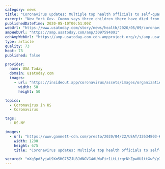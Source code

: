 ```yaml
---
category: news
title: "Coronavirus updates: Multiple top health officials to self-quarantine, 3 children in New York die from virus-linked illness, Cuomo says"
excerpt: "New York Gov. Cuomo says three children there have died from a coronavirus-linked illness similar to Kawasaki disease. More COVID-19 news Saturday."
publishedDateTime: 2020-05-10T00:51:00Z
webUrl: "https://www.usatoday.com/story/news/health/2020/05/09/coronavirus-update-roy-horn-death-katie-miller-states-reopening/3097594001/"
ampWebUrl: "https://amp.usatoday.com/amp/3097594001"
cdnAmpWebUrl: "https://amp-usatoday-com.cdn.ampproject.org/c/s/amp.usatoday.com/amp/3097594001"
type: article
quality: 73
heat: 73
published: false

provider:
  name: USA Today
  domain: usatoday.com
  images:
    - url: "https://insideout.app/coronavirus/assets/images/organizations/usatoday.com-50x50.jpg"
      width: 50
      height: 50

topics:
  - Coronavirus in US
  - Coronavirus

tags:
  - US-NY

images:
  - url: "https://www.gannett-cdn.com/presto/2020/04/22/USAT/32634803-61d0-4dc6-af03-611e2ba59ce5-AP_Virus_Outbreak_Maine_Unemployment.JPG?auto=webp&crop=3149,1771,x390,y736&format=pjpg&width=1200"
    width: 1200
    height: 675
    title: "Coronavirus updates: Multiple top health officials to self-quarantine, 3 children in New York die from virus-linked illness, Cuomo says"

secured: "mXg3pd3yjaU9Xm5HG75ZJU8JdNOVG4dLWaFir1LtLirqrNhZpw0U1ttXwP/y3U1msRNLctbJoHRKve8UYV27NmljVFdpaorQkijokv9JyzvsFQWN7v6toS8G0k+6jxnZJmg18uLNmAUg9AI/+X7DZMHG/v+wpaRM8uATx5fZD/yhHwft2grcMj34n4jMZFJ4Ch8ZkxrmCVwYe6ejK1idOA2qIhvJxDZg/wS73SMKU9LfN5VzUd3H29Becj41/HC1UjQRY0AIhUr5eNrz0e5RiRswdoW3buxtV6HpXut5gbZwzAq0JqhmOzziUHcHh63o;+vfhFn6qxMvqB46UQAR7ZQ=="
---
```



